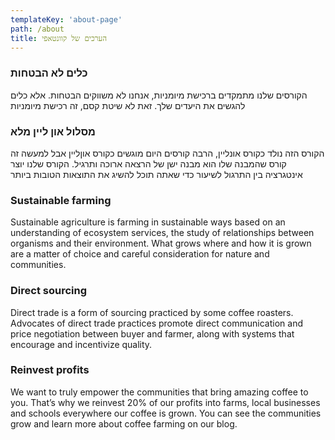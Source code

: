 ```yaml
---
templateKey: 'about-page'
path: /about
title: הערכים של קוונטאפי
---
```

### כלים לא הבטחות
הקורסים שלנו מתמקדים ברכישת מיומניות, אנחנו לא משווקים הבטחות. אלא כלים להגשים את היעדים שלך. זאת לא שיטת קסם, זה רכישת מיומניות
### מסלול און ליין מלא
הקורס הזה נולד כקורס אונליין, הרבה קורסים היום מוגשים כקורס אוןליין אבל למעשה זה קורס שהמבנה שלו הוא מבנה ישן של הרצאה ארוכה ותרגיל. הקורס שלנו יוצר אינטגרציה בין התרגול לשיעור כדי שאתה תוכל להשיג את התוצאות הטובות ביותר

### Sustainable farming
Sustainable agriculture is farming in sustainable ways based on an understanding of ecosystem services, the study of relationships between organisms and their environment. What grows where and how it is grown are a matter of choice and careful consideration for nature and communities.

### Direct sourcing
Direct trade is a form of sourcing practiced by some coffee roasters. Advocates of direct trade practices promote direct communication and price negotiation between buyer and farmer, along with systems that encourage and incentivize quality.

### Reinvest profits
We want to truly empower the communities that bring amazing coffee to you. That’s why we reinvest 20% of our profits into farms, local businesses and schools everywhere our coffee is grown. You can see the communities grow and learn more about coffee farming on our blog.
